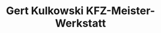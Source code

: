 ---
title: "Gert Kulkowski KFZ-Meister-Werkstatt"
url: /berlin/gert-kulkowski-kfz-meister-werkstatt/
shop: Autowerkstatt
---